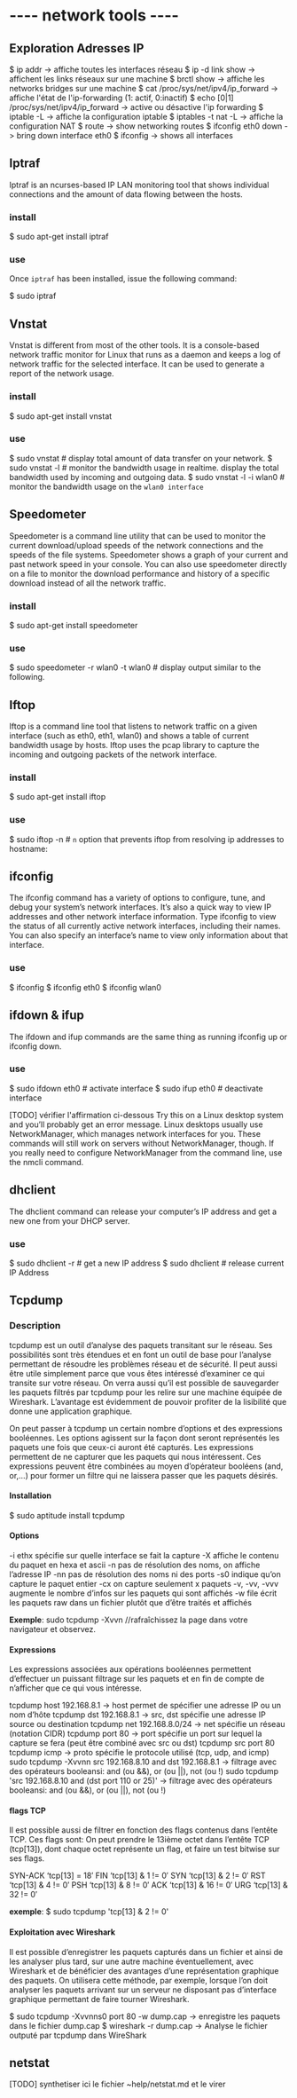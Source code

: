 ---- network tools ----
======================


Exploration Adresses IP
-----------------------

  $ ip addr                                  ->  affiche toutes les interfaces réseau
  $ ip -d link show                          ->  affichent les links réseaux sur une machine
  $ brctl show                               ->  affiche les networks bridges sur une machine
  $ cat /proc/sys/net/ipv4/ip_forward        ->  affiche l'état de l'ip-forwarding (1: actif, 0:inactif)
  $ echo [0|1] /proc/sys/net/ipv4/ip_forward ->  active ou désactive l'ip forwarding
  $ iptable -L                               ->  affiche la configuration iptable
  $ iptables -t nat -L                       ->  affiche la configuration NAT
  $ route                                    ->  show networking routes
  $ ifconfig eth0 down                       ->  bring down interface eth0
  $ ifconfig                                 ->  shows all interfaces


Iptraf 
------

Iptraf is an ncurses-based IP LAN monitoring tool that shows individual connections and the amount of data flowing between the hosts.

### install
  $ sudo apt-get install iptraf

### use 
Once `iptraf` has been installed, issue the following command:

  $ sudo iptraf

Vnstat 
------

Vnstat is different from most of the other tools. It is a console-based network traffic monitor for Linux that runs as a daemon and keeps a log of network traffic for the selected interface.
It can be used to generate a report of the network usage.

### install
  $ sudo apt-get install vnstat

### use 
  $ sudo vnstat               #  display total amount of data transfer on your network.
  $ sudo vnstat -l            #  monitor the bandwidth usage in realtime. display the total bandwidth used by incoming and outgoing data.
  $ sudo vnstat -l -i wlan0   # monitor the bandwidth usage on the `wlan0 interface`


Speedometer 
-----------

Speedometer is a command line utility that can be used to monitor the current download/upload speeds of the network connections and the speeds of the file systems.
Speedometer shows a graph of your current and past network speed in your console. 
You can also use speedometer directly on a file to monitor the download performance and history of a specific download instead of all the network traffic.

### install 
  $ sudo apt-get install speedometer

### use

  $ sudo speedometer -r wlan0 -t wlan0     # display output similar to the following.

Iftop 
-----
Iftop is a command line tool that listens to network traffic on a given interface (such as eth0, eth1, wlan0) and shows a table of current bandwidth usage by hosts.
Iftop uses the pcap library to capture the incoming and outgoing packets of the network interface.

### install
  $ sudo apt-get install iftop

### use

  $ sudo iftop -n        # `n` option that prevents iftop from resolving ip addresses to hostname:



ifconfig
--------
The ifconfig command has a variety of options to configure, tune, and debug your system’s network interfaces. It’s also a quick way to view IP addresses and other network interface information. Type ifconfig to view the status of all currently active network interfaces, including their names. You can also specify an interface’s name to view only information about that interface.

### use 
  $ ifconfig
  $ ifconfig eth0
  $ ifconfig wlan0

ifdown & ifup
-------------
The ifdown and ifup commands are the same thing as running ifconfig up or ifconfig down.


### use 
  $ sudo ifdown eth0    # activate interface
  $ sudo ifup eth0      # deactivate interface

[TODO] vérifier l'affirmation ci-dessous
  Try this on a Linux desktop system and you’ll probably get an error message.
  Linux desktops usually use NetworkManager, which manages network interfaces for you.
  These commands will still work on servers without NetworkManager, though.
  If you really need to configure NetworkManager from the command line, use the nmcli command.

dhclient
---------
The dhclient command can release your computer’s IP address and get a new one from your DHCP server.

### use 
  $ sudo dhclient -r         # get a new IP address
  $ sudo dhclient            # release current IP Address



Tcpdump
---------

### Description
tcpdump est un outil d’analyse des paquets transitant sur le réseau. Ses possibilités sont très étendues et en font un outil de base pour l’analyse permettant de résoudre les problèmes
réseau et de sécurité. Il peut aussi être utile simplement parce que vous êtes intéressé d’examiner ce qui transite sur votre réseau. On verra aussi qu’il est possible de sauvegarder
les paquets filtrés par tcpdump pour les relire sur une machine équipée de Wireshark. L’avantage est évidemment de pouvoir profiter de la lisibilité que donne une application graphique.

On peut passer à tcpdump un certain nombre d’options et des expressions booléennes. Les options agissent sur la façon dont seront représentés les paquets une fois que ceux-ci auront été
capturés. Les expressions permettent de ne capturer que les paquets qui nous intéressent. Ces expressions peuvent être combinées au moyen d’opérateur booléens (and, or,…) pour former un
filtre qui ne laissera passer que les paquets désirés.

#### Installation
  $ sudo aptitude install tcpdump


#### Options
  -i ethx spécifie sur quelle interface se fait la capture
  -X affiche le contenu du paquet en hexa et ascii
  -n pas de résolution des noms, on affiche l’adresse IP
  -nn pas de résolution des noms ni des ports
  -s0 indique qu’on capture le paquet entier
  -cx on capture seulement x paquets
  -v, -vv, -vvv augmente le nombre d’infos sur les paquets qui sont affichés
  -w file écrit les paquets raw dans un fichier plutôt que d’être traités et affichés

  **Exemple**: sudo tcpdump -Xvvn //rafraîchissez la page dans votre navigateur et observez.

#### Expressions
Les expressions associées aux opérations booléennes permettent d’effectuer un puissant filtrage sur les paquets et en fin de compte de n’afficher que ce qui vous intéresse.

  tcpdump host 192.168.8.1 -> host permet de spécifier une adresse IP ou un nom d’hôte
  tcpdump dst 192.168.8.1 -> src, dst spécifie une adresse IP source ou destination
  tcpdump net 192.168.8.0/24 -> net spécifie un réseau (notation CIDR)
  tcpdump port 80 -> port spécifie un port sur lequel la capture se fera (peut être combiné avec src ou dst)
  tcpdump src port 80
  tcpdump icmp -> proto spécifie le protocole utilisé (tcp, udp, and icmp)
  sudo tcpdump -Xvvnn src 192.168.8.10 and dst 192.168.8.1 -> filtrage avec des opérateurs booleansi: and (ou &&), or (ou ||), not (ou !)
  sudo tcpdump 'src 192.168.8.10 and (dst port 110 or 25)' -> filtrage avec des opérateurs booleansi: and (ou &&), or (ou ||), not (ou !)
  
#### flags TCP
Il est possible aussi de filtrer en fonction des flags contenus dans l’entête TCP. Ces flags sont:
On peut prendre le 13ième octet dans l’entête TCP (tcp[13]), dont chaque octet représente un flag, et faire un test bitwise sur ses flags.

  SYN-ACK ‘tcp[13] = 18′
  FIN ‘tcp[13] & 1 != 0′
  SYN ‘tcp[13] & 2 != 0′
  RST ‘tcp[13] & 4 != 0′
  PSH ‘tcp[13] & 8 != 0′
  ACK ‘tcp[13] & 16 != 0′
  URG ‘tcp[13] & 32 != 0′

  **exemple**: $ sudo tcpdump 'tcp[13] & 2 != 0'

#### Exploitation avec Wireshark
Il est possible d’enregistrer les paquets capturés dans un fichier et ainsi de les analyser plus tard, sur une autre machine éventuellement, avec Wireshark et de bénéficier des avantages
d’une représentation graphique des paquets. On utilisera cette méthode, par exemple, lorsque l’on doit analyser les paquets arrivant sur un serveur ne disposant pas d’interface graphique
permettant de faire tourner Wireshark.

$ sudo tcpdump -Xvvnns0 port 80 -w dump.cap -> enregistre les paquets dans le fichier dump.cap
$ wireshark -r dump.cap -> Analyse le fichier outputé par tcpdump dans WireShark

netstat
-------
[TODO] synthetiser ici le fichier ~help/netstat.md et le virer

